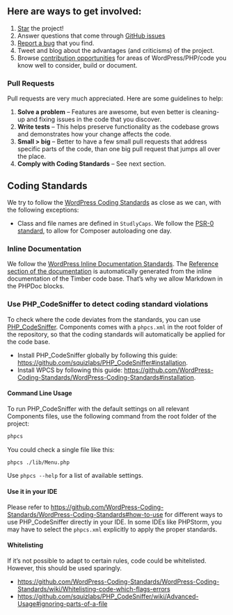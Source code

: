 ## Here are ways to get involved:

1. [Star](https://github.com/pixelgrade/components/stargazers) the project!
2. Answer questions that come through [GitHub issues](https://github.com/pixelgrade/components/issues?state=open)
3. [Report a bug](https://github.com/pixelgrade/components/issues/new) that you find.
4. Tweet and blog about the advantages (and criticisms) of the project.
6. Browse [contribution opportunities](https://github.com/pixelgrade/components/issues?labels=contrib-opportunity&page=1&state=open) for areas of WordPress/PHP/code you know well to consider, build or document.

### Pull Requests

Pull requests are very much appreciated. Here are some guidelines to help:

1. **Solve a problem** – Features are awesome, but even better is cleaning-up and fixing issues in the code that you discover.
2. **Write tests** – This helps preserve functionality as the codebase grows and demonstrates how your change affects the code.
3. **Small > big** – Better to have a few small pull requests that address specific parts of the code, than one big pull request that jumps all over the place.
4. **Comply with Coding Standards** – See next section.

## Coding Standards

We try to follow the [WordPress Coding Standards](https://make.wordpress.org/core/handbook/coding-standards/php/) as close as we can, with the following exceptions:

- Class and file names are defined in `StudlyCaps`. We follow the [PSR-0 standard](http://www.php-fig.org/psr/psr-1/#namespace-and-class-names), to allow for Composer autoloading one day.

### Inline Documentation

We follow the [WordPress Inline Documentation Standards](https://make.wordpress.org/core/handbook/best-practices/inline-documentation-standards/php/). The [Reference section of the documentation](https://timber.github.io/docs/reference/) is automatically generated from the inline documentation of the Timber code base. That’s why we allow Markdown in the PHPDoc blocks.

### Use PHP_CodeSniffer to detect coding standard violations

To check where the code deviates from the standards, you can use [PHP_CodeSniffer](https://github.com/squizlabs/PHP_CodeSniffer). Components comes with a `phpcs.xml` in the root folder of the repository, so that the coding standards will automatically be applied for the code base.

- Install PHP_CodeSniffer globally by following this guide: <https://github.com/squizlabs/PHP_CodeSniffer#installation>.
- Install WPCS by following this guide: <https://github.com/WordPress-Coding-Standards/WordPress-Coding-Standards#installation>.

#### Command Line Usage

To run PHP_CodeSniffer with the default settings on all relevant Components files, use the following command from the root folder of the project: 

```bash
phpcs
```

You could check a single file like this:

```bash
phpcs ./lib/Menu.php
```

Use `phpcs --help` for a list of available settings.

#### Use it in your IDE

Please refer to <https://github.com/WordPress-Coding-Standards/WordPress-Coding-Standards#how-to-use> for different ways to use PHP_CodeSniffer directly in your IDE. In some IDEs like PHPStorm, you may have to select the `phpcs.xml` explicitly to apply the proper standards.

#### Whitelisting

If it’s not possible to adapt to certain rules, code could be whitelisted. However, this should be used sparingly.

- <https://github.com/WordPress-Coding-Standards/WordPress-Coding-Standards/wiki/Whitelisting-code-which-flags-errors>
- <https://github.com/squizlabs/PHP_CodeSniffer/wiki/Advanced-Usage#ignoring-parts-of-a-file>
